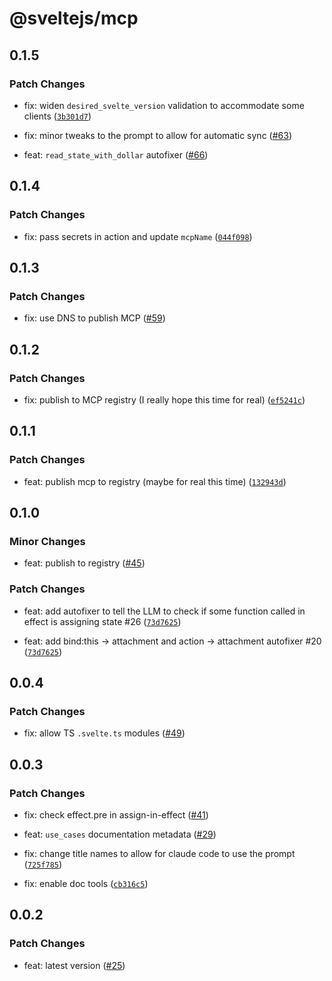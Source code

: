 # @sveltejs/mcp

## 0.1.5

### Patch Changes

- fix: widen `desired_svelte_version` validation to accommodate some clients ([`3b301d7`](https://github.com/sveltejs/mcp/commit/3b301d7d9c2f49758023408f505bc4ca79caaff4))

- fix: minor tweaks to the prompt to allow for automatic sync ([#63](https://github.com/sveltejs/mcp/pull/63))

- feat: `read_state_with_dollar` autofixer ([#66](https://github.com/sveltejs/mcp/pull/66))

## 0.1.4

### Patch Changes

- fix: pass secrets in action and update `mcpName` ([`044f098`](https://github.com/sveltejs/mcp/commit/044f0988b935fff39911a861a648dfb276f5831a))

## 0.1.3

### Patch Changes

- fix: use DNS to publish MCP ([#59](https://github.com/sveltejs/mcp/pull/59))

## 0.1.2

### Patch Changes

- fix: publish to MCP registry (I really hope this time for real) ([`ef5241c`](https://github.com/sveltejs/mcp/commit/ef5241cbc204ad8bb84bde27db7c9d0a08280245))

## 0.1.1

### Patch Changes

- feat: publish mcp to registry (maybe for real this time) ([`132943d`](https://github.com/sveltejs/mcp/commit/132943db3b04dbbd322d08926c0880c990a61f5f))

## 0.1.0

### Minor Changes

- feat: publish to registry ([#45](https://github.com/sveltejs/mcp/pull/45))

### Patch Changes

- feat: add autofixer to tell the LLM to check if some function called in effect is assigning state #26 ([`73d7625`](https://github.com/sveltejs/mcp/commit/73d7625b3ca6a812ba91883ea668d80ff1e7c703))

- feat: add bind:this -> attachment and action -> attachment autofixer #20 ([`73d7625`](https://github.com/sveltejs/mcp/commit/73d7625b3ca6a812ba91883ea668d80ff1e7c703))

## 0.0.4

### Patch Changes

- fix: allow TS `.svelte.ts` modules ([#49](https://github.com/sveltejs/mcp/pull/49))

## 0.0.3

### Patch Changes

- fix: check effect.pre in assign-in-effect ([#41](https://github.com/sveltejs/mcp/pull/41))

- feat: `use_cases` documentation metadata ([#29](https://github.com/sveltejs/mcp/pull/29))

- fix: change title names to allow for claude code to use the prompt ([`725f785`](https://github.com/sveltejs/mcp/commit/725f785766d04e9ed810a7c3f6bcfdb2e2b8234c))

- fix: enable doc tools ([`cb316c5`](https://github.com/sveltejs/mcp/commit/cb316c5b3ebc712946969d2d57236d159e796d58))

## 0.0.2

### Patch Changes

- feat: latest version ([#25](https://github.com/sveltejs/mcp/pull/25))
